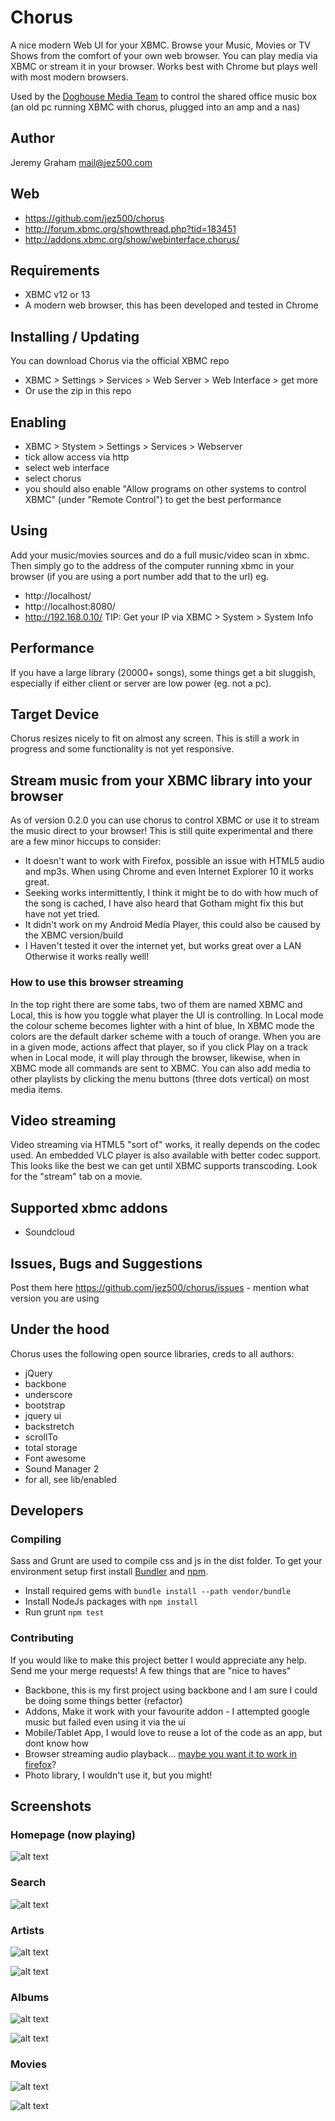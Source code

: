 # Chorus
A nice modern Web UI for your XBMC. Browse your Music, Movies or TV Shows from the comfort of your
own web browser. You can play media via XBMC or stream it in your browser. Works best with Chrome
but plays well with most modern browsers.

Used by the [Doghouse Media Team](http://dhmedia.com.au) to control the shared office music box
(an old pc running XBMC with chorus, plugged into an amp and a nas)

## Author
Jeremy Graham
mail@jez500.com

## Web
- https://github.com/jez500/chorus
- http://forum.xbmc.org/showthread.php?tid=183451
- http://addons.xbmc.org/show/webinterface.chorus/

## Requirements
- XBMC v12 or 13
- A modern web browser, this has been developed and tested in Chrome

## Installing / Updating
You can download Chorus via the official XBMC repo
- XBMC > Settings > Services > Web Server > Web Interface > get more
- Or use the zip in this repo

## Enabling
- XBMC > Stystem > Settings > Services > Webserver
- tick allow access via http
- select web interface
- select chorus
- you should also enable "Allow programs on other systems to control XBMC" (under "Remote Control") to get the best performance

## Using
Add your music/movies sources and do a full music/video scan in xbmc.
Then simply go to the address of the computer running xbmc in your browser
(if you are using a port number add that to the url)
eg.
- http://localhost/
- http://localhost:8080/
- http://192.168.0.10/
TIP: Get your IP via XBMC > System > System Info

## Performance
If you have a large library (20000+ songs), some things get a bit sluggish, especially
if either client or server are low power (eg. not a pc).

## Target Device
Chorus resizes nicely to fit on almost any screen. This is still a work in progress and some functionality is not
yet responsive.


## Stream music from your XBMC library into your browser ##
As of version 0.2.0 you can use chorus to control XBMC or use it to stream the music direct to your browser!
This is still quite experimental and there are a few minor hiccups to consider:
- It doesn't want to work with Firefox, possible an issue with HTML5 audio and mp3s. When using Chrome and even Internet Explorer 10 it works great.
- Seeking works intermittently, I think it might be to do with how much of the song is cached, I have also heard that Gotham might fix this but have not yet tried.
- It didn't work on my Android Media Player, this could also be caused by the XBMC version/build
- I Haven't tested it over the internet yet, but works great over a LAN
Otherwise it works really well!

### How to use this browser streaming ###
In the top right there are some tabs, two of them are named XBMC and Local, this is how you toggle what player the UI
is controlling.  In Local mode the colour scheme becomes lighter with a hint of blue, In XBMC mode the colors are
the default darker scheme with a touch of orange.  When you are in a given mode, actions affect that player, so if you
click Play on a track when in Local mode, it will play through the browser, likewise, when in XBMC mode all commands are
sent to XBMC.  You can also add media to other playlists by clicking the menu buttons (three dots vertical) on most media items.


## Video streaming
Video streaming via HTML5 "sort of" works, it really depends on the codec used. An embedded VLC player is also available with better codec support.
This looks like the best we can get until XBMC supports transcoding. Look for the "stream" tab on a movie.


## Supported xbmc addons
- Soundcloud

## Issues, Bugs and Suggestions
Post them here https://github.com/jez500/chorus/issues - mention what version you are using

## Under the hood
Chorus uses the following open source libraries, creds to all authors:

- jQuery
- backbone
- underscore
- bootstrap
- jquery ui
- backstretch
- scrollTo
- total storage
- Font awesome
- Sound Manager 2
- for all, see lib/enabled

## Developers


### Compiling
Sass and Grunt are used to compile css and js in the dist folder.
To get your environment setup first install [Bundler](http://bundler.io) and [npm](https://www.npmjs.org/).
- Install required gems with `bundle install --path vendor/bundle`
- Install NodeJs packages with `npm install`
- Run grunt `npm test`

### Contributing
If you would like to make this project better I would appreciate any help. Send me your merge requests!
A few things that are "nice to haves"

- Backbone, this is my first project using backbone and I am sure I could be doing some things better (refactor)
- Addons, Make it work with your favourite addon - I attempted google music but failed even using it via the ui
- Mobile/Tablet App, I would love to reuse a lot of the code as an app, but dont know how
- Browser streaming audio playback... [maybe you want it to work in firefox](https://github.com/jez500/chorus/issues/5)?
- Photo library, I wouldn't use it, but you might!

## Screenshots

### Homepage (now playing)
![alt text](https://raw2.github.com/jez500/chorus/master/screenshots/home.jpg "Homepage/Now Playing")

### Search
![alt text](https://raw2.github.com/jez500/chorus/master/screenshots/search.jpg "Search")

### Artists
![alt text](https://raw2.github.com/jez500/chorus/master/screenshots/artist.jpg "Artists")

![alt text](https://raw2.github.com/jez500/chorus/master/screenshots/artist1.jpg "Artists Landing")

### Albums
![alt text](https://raw2.github.com/jez500/chorus/master/screenshots/album.jpg "Albums")

![alt text](https://raw2.github.com/jez500/chorus/master/screenshots/album1.jpg "Albums landing")

### Movies
![alt text](https://raw2.github.com/jez500/chorus/master/screenshots/movies.jpg "Movies")

![alt text](https://raw2.github.com/jez500/chorus/master/screenshots/movie.jpg "Movie")
